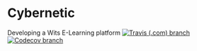 # Cybernetic
Developing a Wits E-Learning platform 
[![Travis (.com) branch](https://img.shields.io/travis/com/2105624/Cybernetic/main?label=BUILD%20MAIN&style=for-the-badge)](https://travis-ci.com/github/2105624/Cybernetic)
 [![Codecov branch](https://img.shields.io/codecov/c/github/2105624/Cybernetic/master?label=CODECOV%20COVERAGE&style=for-the-badge)](https://app.codecov.io/gh/2105624/Cybernetic)
